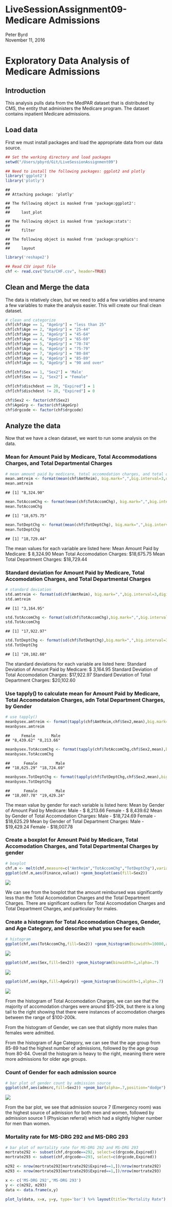 # LiveSessionAssignment09-Medicare Admissions
Peter Byrd  
November 11, 2016  

# Exploratory Data Analysis of Medicare Admissions

## Introduction

This analysis pulls data from the MedPAR dataset that is distributed by CMS, the entity that administers the Medicare program.  The dataset contains inpatient Medicare admissions.  

## Load data
First we must install packages and load the appropriate data from our data source.


```r
## Set the working directory and load packages
setwd("/Users/pbyrd/Git/LiveSessionAssignment09")

## Need to install the following packages: ggplot2 and plotly
library('ggplot2')
library('plotly')
```

```
## 
## Attaching package: 'plotly'
```

```
## The following object is masked from 'package:ggplot2':
## 
##     last_plot
```

```
## The following object is masked from 'package:stats':
## 
##     filter
```

```
## The following object is masked from 'package:graphics':
## 
##     layout
```

```r
library('reshape2')

## Read CSV input file
chf <- read.csv("Data/CHF.csv", header=TRUE)
```

## Clean and Merge the data

The data is relatively clean, but we need to add a few variables and rename a few variables to make the analysis easier.  This will create our final clean dataset.


```r
# clean and categorize 
chf[chf$Age == 1, "AgeGrp"] = "less than 25"
chf[chf$Age == 2, "AgeGrp"] = "25-44"
chf[chf$Age == 3, "AgeGrp"] = "45-64"
chf[chf$Age == 4, "AgeGrp"] = "65-69"
chf[chf$Age == 5, "AgeGrp"] = "70-74"
chf[chf$Age == 6, "AgeGrp"] = "75-79"
chf[chf$Age == 7, "AgeGrp"] = "80-84"
chf[chf$Age == 8, "AgeGrp"] = "85-89"
chf[chf$Age == 9, "AgeGrp"] = "90 and over"

chf[chf$Sex == 1, "Sex2"] = 'Male'
chf[chf$Sex == 2, "Sex2"] = "Female"

chf[chf$dischdest == 20, "Expired"] = 1
chf[chf$dischdest != 20, "Expired"] = 0

chf$Sex2 <- factor(chf$Sex2)
chf$AgeGrp <- factor(chf$AgeGrp)
chf$drgcode <- factor(chf$drgcode)
```

## Analyze the data

Now that we have a clean dataset, we want to run some analysis on the data.  

### Mean for Amount Paid by Medicare, Total Accommodations Charges, and Total Departmental Charges


```r
# mean amount paid by medicare, total accomodation charges, and total department charges
mean.amtreim <- format(mean(chf$AmtReim), big.mark=",",big.interval=3,digits=2,nsmall=2)
mean.amtreim
```

```
## [1] "8,324.90"
```

```r
mean.TotAccomChg <- format(mean(chf$TotAccomChg), big.mark=",",big.interval=3,digits=2,nsmall=2)
mean.TotAccomChg
```

```
## [1] "18,675.75"
```

```r
mean.TotDeptChg <- format(mean(chf$TotDeptChg), big.mark=",",big.interval=3,digits=2,nsmall=2)
mean.TotDeptChg
```

```
## [1] "18,729.44"
```

The mean values for each variable are listed here:
  Mean Amount Paid by Medicare:     $ 8,324.90
  Mean Total Accomodation Charges:  $18,675.75
  Mean Total Department Charges:    $18,729.44

### Standard deviation for Amount Paid by Medicare, Total Accomodation Charges, and Total Departmental Charges


```r
# standard deviation 
std.amtreim <- format(sd(chf$AmtReim), big.mark=",",big.interval=3,digits=2,nsmall=2)
std.amtreim
```

```
## [1] "3,164.95"
```

```r
std.TotAccomChg <- format(sd(chf$TotAccomChg),big.mark=",",big.interval=3,digits=2,nsmall=2)
std.TotAccomChg
```

```
## [1] "17,922.97"
```

```r
std.TotDeptChg <- format(sd(chf$TotDeptChg),big.mark=",",big.interval=3,digits=2,nsmall=2)
std.TotDeptChg
```

```
## [1] "20,102.60"
```

The standard deviations for each variable are listed here:
  Standard Deviation of Amount Paid by Medicare:    $ 3,164.95
  Standard Deviation of Total Accomodation Charges: $17,922.97
  Standard Deviation of Total Department Charges:   $20,102.60

### Use tapply() to calculate mean for Amount Paid by Medicare, Total Accomodataion Charges, adn Total Department Charges, by Gender


```r
# use tapply()
meanbysex.amtreim <- format(tapply(chf$AmtReim,chf$Sex2,mean),big.mark=",",big.interval=3,digits=2,nsmall=2)
meanbysex.amtreim
```

```
##     Female       Male 
## "8,439.62" "8,213.66"
```

```r
meanbysex.TotAccomChg <- format(tapply(chf$TotAccomChg,chf$Sex2,mean),big.mark=",",big.interval=3,digits=2,nsmall=2)
meanbysex.TotAccomChg
```

```
##      Female        Male 
## "18,625.29" "18,724.69"
```

```r
meanbysex.TotDeptChg <- format(tapply(chf$TotDeptChg,chf$Sex2,mean),big.mark=",",big.interval=3,digits=2,nsmall=2)
meanbysex.TotDeptChg
```

```
##      Female        Male 
## "18,007.78" "19,429.24"
```

The mean value by gender for each variable is listed here:
  Mean by Gender of Amount Paid by Medicare:    Male   - $ 8,213.66
                                                Female - $ 8,439.62
  Mean by Gender of Total Accomodation Charges: Male   - $18,724.69
                                                Female - $18,625.29
  Mean by Gender of Total Department Charges:   Male   - $19,429.24
                                                Female - $18,007.78

### Create a boxplot for Amount Paid by Medicare, Total Accomodation Charges, and Total Departmental Charges by gender


```r
# boxplot
chf.m <- melt(chf,measure=c("AmtReim","TotAccomChg","TotDeptChg"),variable.name="Finance")
ggplot(chf.m,aes(Finance,value)) +geom_boxplot(aes(fill=Sex2))
```

![](LiveSessionAssignment09-Medicare_Admissions_files/figure-html/unnamed-chunk-6-1.png)<!-- -->

We can see from the boxplot that the amount reimbursed was significantly less than the Total Accomodation Charges and the Total Department Charges.  There are significant outliers for Total Accomodation Charges and Total Department Charges, and particulary for males.

### Create a histogram for Total Accomodation Charges, Gender, and Age Category, and describe what you see for each


```r
# histogram
ggplot(chf,aes(TotAccomChg,fill=Sex2)) +geom_histogram(binwidth=10000,alpha=.6)
```

![](LiveSessionAssignment09-Medicare_Admissions_files/figure-html/unnamed-chunk-7-1.png)<!-- -->

```r
ggplot(chf,aes(Sex,fill=Sex2)) +geom_histogram(binwidth=1,alpha=.7)
```

![](LiveSessionAssignment09-Medicare_Admissions_files/figure-html/unnamed-chunk-7-2.png)<!-- -->

```r
ggplot(chf,aes(Age,fill=AgeGrp)) +geom_histogram(binwidth=1,alpha=.7)
```

![](LiveSessionAssignment09-Medicare_Admissions_files/figure-html/unnamed-chunk-7-3.png)<!-- -->

From the histogram of Total Accomodation Charges, we can see that the majority of accomodation charges were around $15-20k, but there is a long tail to the right showing that there were instances of accomodation charges between the range of $100-200k.

From the histogram of Gender, we can see that slightly more males than females were admitted.

From the histogram of Age Category, we can see that the age group from 85-89 had the highest number of admissions, followed by the age group from 80-84.  Overall the histogram is heavy to the right, meaning there were more admissions for older age groups.

### Count of Gender for each admission source


```r
# bar plot of gender count by admission source
ggplot(chf,aes(admsrc,fill=Sex2)) +geom_bar(alpha=.7,position="dodge")
```

![](LiveSessionAssignment09-Medicare_Admissions_files/figure-html/unnamed-chunk-8-1.png)<!-- -->

From the bar plot, we see that admission source 7 (Emergency room) was the highest source of admission for both men and women, followed by admission source 1 (Physician referral) which had a slightly higher number for men than women.

### Mortality rate for MS-DRG 292 and MS-DRG 293


```r
# bar plot of mortality rate for MS-DRG 292 and MS-DRG 293
mortrate292 <- subset(chf,drgcode==292, select=c(drgcode,Expired))
mortrate293 <- subset(chf,drgcode==293, select=c(drgcode,Expired))

m292 <- nrow(mortrate292[mortrate292$Expired==1,])/nrow(mortrate292)
m293 <- nrow(mortrate293[mortrate293$Expired==1,])/nrow(mortrate293)

x <- c('MS-DRG 292','MS-DRG 293')
y <- c(m292, m293)
data <- data.frame(x,y)

plot_ly(data, x=x, y=y, type='bar') %>% layout(title="Mortality Rate")
```

<!--html_preserve--><div id="htmlwidget-f419e1c8283cacddef67" style="width:672px;height:480px;" class="plotly html-widget"></div>
<script type="application/json" data-for="htmlwidget-f419e1c8283cacddef67">{"x":{"layout":{"margin":{"b":40,"l":60,"t":25,"r":10},"title":"Mortality Rate","xaxis":{"domain":[0,1],"type":"category","categoryorder":"array","categoryarray":["MS-DRG 292","MS-DRG 293"]},"yaxis":{"domain":[0,1]}},"config":{"modeBarButtonsToRemove":["sendDataToCloud"]},"base_url":"https://plot.ly","source":"A","data":[{"x":["MS-DRG 292","MS-DRG 293"],"y":[0.0208333333333333,0.0246913580246914],"type":"bar","marker":{"fillcolor":"rgba(31,119,180,1)","color":"rgba(31,119,180,1)","line":{"color":"transparent"}},"xaxis":"x","yaxis":"y"}]},"evals":[],"jsHooks":[]}</script><!--/html_preserve-->

From the bar plot, we see that the mortality rate for MS-DRG 293 (.0247) is slightly higher than the mortality rate for MS-DRG 292 (.0208).

### T-test for the average length of stay for patients with MS-DRG 291 compared to the national average of 6 days

Ho: LOS for MS-DRG 291 = 6 days
Ha: LOS for MS-DRG 291 <> 6 days


```r
# test LOS for patients with MS-DRG 291 versus national average of 6 days
#     Ho: MS-DRG 291 LOS = 6 days
#     Ha: MS-DRG 291 LOS <> 6 days
t.test(subset(chf,drgcode==291,select=LOS),alternative="two.sided",mu=6,conf.level=0.95)
```

```
## 
## 	One Sample t-test
## 
## data:  subset(chf, drgcode == 291, select = LOS)
## t = 5.2706, df = 164, p-value = 4.233e-07
## alternative hypothesis: true mean is not equal to 6
## 95 percent confidence interval:
##  7.769979 9.890627
## sample estimates:
## mean of x 
##  8.830303
```

Using a 95% significance level results in a p-value of 0.0000004233; therefore, we reject the null hypotheis that the average length of stay for MS-DRG 291 patients is 6 days.  Instead, we accept the alternative hypothesis that the average length of stay for MS-DRG 291 patients is not equal to 6 days.

# End of Assignment
